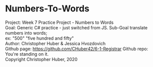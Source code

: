 # Numbers-To-Words

Project: Week 7 Practice Project - Numbers to Words  
Goal: Generic C# practice - just switched from JS. Sub-Goal translate numbers into words;  
ex: "500" "five hundred and fifty"  
Author: Christopher Huber & Jessica Hvozdovich  
Github page: https://github.com/CHuber42/6-1-Registrar Github repo: You're standing on it.  
Copyright Christopher Huber, 2020  
